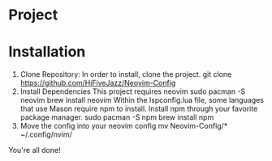 # Project 

# Installation
1. Clone Repository:
In order to install, clone the project.
git clone https://github.com/HiFiveJazz/Neovim-Config
2. Install Dependencies
This project requires neovim
sudo pacman -S neovim
brew install neovim
Within the lspconfig.lua file, some languages that use Mason require npm to install. Install npm through your favorite package manager.
sudo pacman -S npm
brew install npm
4. Move the config into your neovim config
mv Neovim-Config/* ~/.config/nvim/

You're all done!
